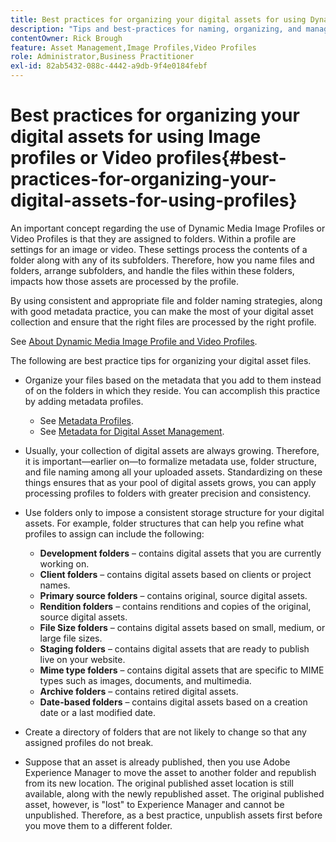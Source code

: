 ```yaml
---
title: Best practices for organizing your digital assets for using Dynamic Media Image Profiles or Video Profiles
description: "Tips and best-practices for naming, organizing, and managing Dynamic Media image files and video asset files."
contentOwner: Rick Brough
feature: Asset Management,Image Profiles,Video Profiles
role: Administrator,Business Practitioner
exl-id: 82ab5432-088c-4442-a9db-9f4e0184febf
---
```

# Best practices for organizing your digital assets for using Image profiles or Video profiles{#best-practices-for-organizing-your-digital-assets-for-using-profiles}

An important concept regarding the use of Dynamic Media Image Profiles or Video Profiles is that they are assigned to folders. Within a profile are settings for an image or video. These settings process the contents of a folder along with any of its subfolders. Therefore, how you name files and folders, arrange subfolders, and handle the files within these folders, impacts how those assets are processed by the profile.

By using consistent and appropriate file and folder naming strategies, along with good metadata practice, you can make the most of your digital asset collection and ensure that the right files are processed by the right profile.

See [About Dynamic Media Image Profile and Video Profiles](about-image-video-profiles.md).

The following are best practice tips for organizing your digital asset files.

* Organize your files based on the metadata that you add to them instead of on the folders in which they reside. You can accomplish this practice by adding metadata profiles.

  * See [Metadata Profiles](/help/assets/metadata-profiles.md).
  * See [Metadata for Digital Asset Management](/help/assets/manage-metadata.md).

* Usually, your collection of digital assets are always growing. Therefore, it is important&mdash;earlier on&mdash;to formalize metadata use, folder structure, and file naming among all your uploaded assets. Standardizing on these things ensures that as your pool of digital assets grows, you can apply processing profiles to folders with greater precision and consistency.
* Use folders only to impose a consistent storage structure for your digital assets. For example, folder structures that can help you refine what profiles to assign can include the following:

  * **Development folders** &ndash; contains digital assets that you are currently working on.
  * **Client folders** &ndash; contains digital assets based on clients or project names.
  * **Primary source folders** &ndash; contains original, source digital assets.
  * **Rendition folders** &ndash; contains renditions and copies of the original, source digital assets.
  * **File Size folders** &ndash; contains digital assets based on small, medium, or large file sizes.
  * **Staging folders** &ndash; contains digital assets that are ready to publish live on your website.
  * **Mime type folders** &ndash; contains digital assets that are specific to MIME types such as images, documents, and multimedia.
  * **Archive folders** &ndash; contains retired digital assets.
  * **Date-based folders** &ndash; contains digital assets based on a creation date or a last modified date.

* Create a directory of folders that are not likely to change so that any assigned profiles do not break.
* Suppose that an asset is already published, then you use Adobe Experience Manager to move the asset to another folder and republish from its new location. The original published asset location is still available, along with the newly republished asset. The original published asset, however, is "lost" to Experience Manager and cannot be unpublished. Therefore, as a best practice, unpublish assets first before you move them to a different folder.
